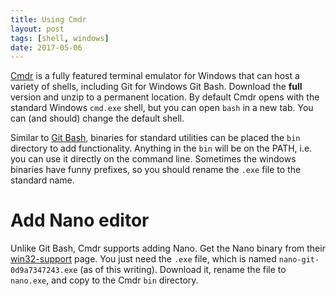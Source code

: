 ```yaml
---
title: Using Cmdr
layout: post
tags: [shell, windows]
date: 2017-05-06
---
```


[Cmdr](http://cmder.net/) is a fully featured terminal emulator for Windows that can host a variety of shells, including Git for Windows Git Bash. 
Download the **full** version and unzip to a permanent location.
By default Cmdr opens with the standard Windows `cmd.exe` shell, but you can open `bash` in a new tab.
You can (and should) change the default shell.

Similar to [Git Bash](https://evanwill.github.io/_drafts/notes/gitbash-windows.html), binaries for standard utilities can be placed the `bin` directory to add functionality.
Anything in the `bin` will be on the PATH, i.e. you can use it directly on the command line. 
Sometimes the windows binaries have funny prefixes, so you should rename the `.exe` file to the standard name.

# Add Nano editor 

Unlike Git Bash, Cmdr supports adding Nano. 
Get the Nano binary from their [win32-support](https://www.nano-editor.org/dist/win32-support/) page.
You just need the `.exe` file, which is named `nano-git-0d9a7347243.exe` (as of this writing).
Download it, rename the file to `nano.exe`, and copy to the Cmdr `bin` directory.
